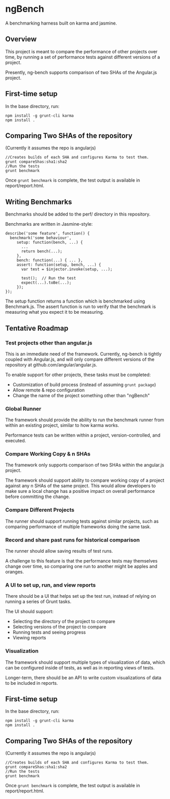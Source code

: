 # ngBench

A benchmarking harness built on karma and jasmine.


## Overview

This project is meant to compare the performance of
other projects over time, by running a set of
performance tests against different versions of
a project.

Presently, ng-bench supports comparison of two
SHAs of the Angular.js project.

First-time setup
-------

In the base directory, run:
```
npm install -g grunt-cli karma
npm install .
```

Comparing Two SHAs of the repository
--------

(Currently it assumes the repo is angularjs)

```
//Creates builds of each SHA and configures Karma to test them.
grunt compareShas:sha1:sha2
//Run the tests
grunt benchmark
```

Once `grunt benchmark` is complete, the test output is available
in report/report.html.

## Writing Benchmarks

Benchmarks should be added to the perf/ directory in this repository.

Benchmarks are written in Jasmine-style:

```
describe('some feature', function() {
  benchmark('some behaviour',
     setup: function(bench, ...) {
       ...
       return bench(...);
     },
     bench: function(...) { ... },
     assert: function(setup, bench, ...) {
       var test = $injector.invoke(setup, ...);

       test();  // Run the test
       expect(...).toBe(...);
     });
});
```

The setup function returns a function which is benchmarked using Benchmark.js.
The assert function is run to verify that the benchmark is measuring
what you expect it to be measuring.

## Tentative Roadmap

### Test projects other than angular.js

This is an immediate need of the framework.
Currently, ng-bench is tightly coupled with Angular.js,
and will only compare different versions of the repository
at github.com/angular/angular.js.

To enable support for other projects, these tasks
must be completed:

 * Customization of build process (instead of assuming `grunt package`)
 * Allow remote & repo configuration
 * Change the name of the project something other than "ngBench"

### Global Runner

The framework should provide the ability to run
the benchmark runner from within
an existing project, similar to how karma works.

Performance tests can be written within a project,
version-controlled, and executed.

### Compare Working Copy & n SHAs

The framework only supports comparison of
two SHAs within the angular.js project.

The framework should support ability to
compare working copy of a project against any n SHAs
of the same project. This would allow developers to
make sure a local change has a positive impact on
overall performance before committing the change.

### Compare Different Projects

The runner should support running tests against similar
projects, such as comparing performance of multiple
frameworks doing the same task.

### Record and share past runs for historical comparison

The runner should allow saving results of test runs.

A challenge to this feature is that the performance
tests may themselves change over time, so comparing
one run to another might be apples and oranges.

### A UI to set up, run, and view reports

There should be a UI that helps set up the test run,
instead of relying on running a series of Grunt tasks.

The UI should support:

 * Selecting the directory of the project to compare
 * Selecting versions of the project to compare
 * Running tests and seeing progress
 * Viewing reports

### Visualization

The framework should support multiple types of visualization
of data, which can be configured inside of tests, as well
as in reporting views of tests.

Longer-term, there should be an API to write custom
visualizations of data to be included in reports.

First-time setup
-------

In the base directory, run:
```
npm install -g grunt-cli karma
npm install .
```

Comparing Two SHAs of the repository
--------

(Currently it assumes the repo is angularjs)

```
//Creates builds of each SHA and configures Karma to test them.
grunt compareShas:sha1:sha2
//Run the tests
grunt benchmark
```

Once `grunt benchmark` is complete, the test output is available
in report/report.html.

